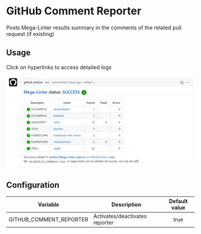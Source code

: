 # GitHub Comment Reporter

Posts Mega-Linter results summary in the comments of the related pull request (if existing)

## Usage

Click on hyperlinks to access detailed logs

![Screenshot](../assets/images/GitHubCommentReporter.jpg)

## Configuration

| Variable | Description | Default value |
| ----------------- | -------------- | :--------------: |
| GITHUB_COMMENT_REPORTER | Activates/deactivates reporter | true |

